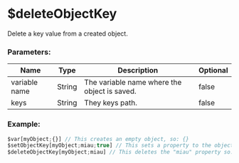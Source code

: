 # $deleteObjectKey
Delete a key value from a created object.

### Parameters:
| Name               | Type        | Description                                  | Optional |
| ------------------ | ----------- | -------------------------------------------- | -------- |
| variable name      | String      | The variable name where the object is saved. | false    |
| keys               | String      | They keys path.                              | false    |

### Example:
```js
$var[myObject;{}] // This creates an empty object, so: {}
$setObjectKey[myObject;miau;true] // This sets a property to the object, so: { "miau": true }
$deleteObjectKey[myObject;miau] // This deletes the "miau" property so: {}
```
